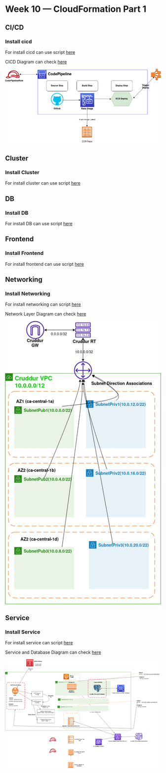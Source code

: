 # Week 10 — CloudFormation Part 1

## CI/CD

### Install cicd
For install cicd can use script [here](backend-flask/bin/cfn/cicd)

CICD Diagram can check [here](assets/CICDDiagram.drawio)

![CICD Diagram](assets/CICDDiagram.png)

## Cluster

### Install Cluster
For install cluster can use script [here](backend-flask/bin/cfn/cluster)

## DB

### Install DB
For install DB can use script [here](backend-flask/bin/cfn/db)

## Frontend

### Install Frontend
For install frontend can use script [here](backend-flask/bin/cfn/frontend)

## Networking

### Install Networking
For install networking can script [here](backend-flask/bin/cfn/networking)

Network Layer Diagram can check [here](assets/NetworkLayerDiagram.drawio)

![Network Layer Diagram](assets/NetworkLayerDiagram.png)

## Service

### Install Service
For install service can script [here](backend-flask/bin/cfn/service)

Service and Database Diagram can check [here](assets/ServiceandRDSDiagram.drawio)

![Service and Database Diagram](assets/ServiceandRDSDiagram.png)
